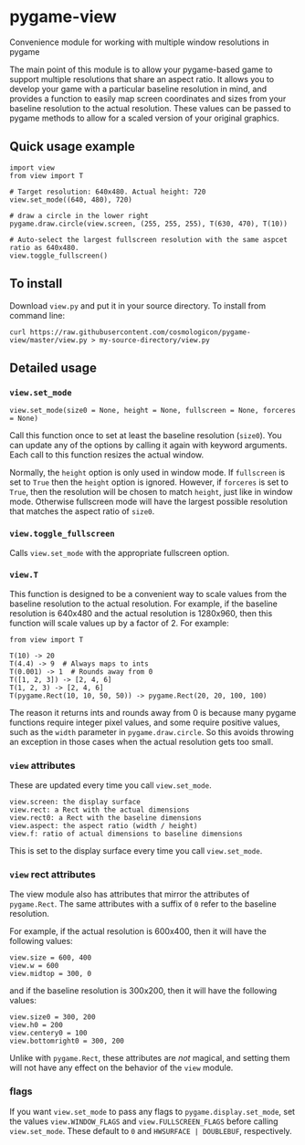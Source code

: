 # pygame-view
Convenience module for working with multiple window resolutions in pygame

The main point of this module is to allow your pygame-based game to support multiple resolutions
that share an aspect ratio. It allows you to develop your game with a particular baseline
resolution in mind, and provides a function to easily map screen coordinates and sizes from your
baseline resolution to the actual resolution. These values can be passed to pygame methods to allow
for a scaled version of your original graphics.

## Quick usage example

	import view
	from view import T
	
	# Target resolution: 640x480. Actual height: 720
	view.set_mode((640, 480), 720)
	
	# draw a circle in the lower right
	pygame.draw.circle(view.screen, (255, 255, 255), T(630, 470), T(10))

	# Auto-select the largest fullscreen resolution with the same aspcet ratio as 640x480.
	view.toggle_fullscreen()

## To install

Download `view.py` and put it in your source directory. To install from command line:

	curl https://raw.githubusercontent.com/cosmologicon/pygame-view/master/view.py > my-source-directory/view.py

## Detailed usage

### `view.set_mode`

	view.set_mode(size0 = None, height = None, fullscreen = None, forceres = None)

Call this function once to set at least the baseline resolution (`size0`). You can update any of
the options by calling it again with keyword arguments. Each call to this function resizes the
actual window.

Normally, the `height` option is only used in window mode. If `fullscreen` is set to `True` then the
`height` option is ignored. However, if `forceres` is set to `True`, then the resolution will be
chosen to match `height`, just like in window mode. Otherwise fullscreen mode will have the largest
possible resolution that matches the aspect ratio of `size0`.

### `view.toggle_fullscreen`

Calls `view.set_mode` with the appropriate fullscreen option.

### `view.T`

This function is designed to be a convenient way to scale values from the baseline resolution to the
actual resolution. For example, if the baseline resolution is 640x480 and the actual resolution is
1280x960, then this function will scale values up by a factor of 2. For example:

	from view import T

	T(10) -> 20
	T(4.4) -> 9  # Always maps to ints
	T(0.001) -> 1  # Rounds away from 0
	T([1, 2, 3]) -> [2, 4, 6]
	T(1, 2, 3) -> [2, 4, 6]
	T(pygame.Rect(10, 10, 50, 50)) -> pygame.Rect(20, 20, 100, 100)

The reason it returns ints and rounds away from 0 is because many pygame functions require integer
pixel values, and some require positive values, such as the `width` parameter in
`pygame.draw.circle`. So this avoids throwing an exception in those cases when the actual resolution
gets too small.

### `view` attributes

These are updated every time you call `view.set_mode`.

	view.screen: the display surface
	view.rect: a Rect with the actual dimensions
	view.rect0: a Rect with the baseline dimensions
	view.aspect: the aspect ratio (width / height)
	view.f: ratio of actual dimensions to baseline dimensions

This is set to the display surface every time you call `view.set_mode`.

### `view` rect attributes

The view module also has attributes that mirror the attributes of `pygame.Rect`. The same attributes
with a suffix of `0` refer to the baseline resolution.

For example, if the actual resolution is 600x400, then it will have the following values:

	view.size = 600, 400
	view.w = 600
	view.midtop = 300, 0

and if the baseline resolution is 300x200, then it will have the following values:

	view.size0 = 300, 200
	view.h0 = 200
	view.centery0 = 100
	view.bottomright0 = 300, 200

Unlike with `pygame.Rect`, these attributes are *not* magical, and setting them will not have any
effect on the behavior of the `view` module.

### flags

If you want `view.set_mode` to pass any flags to `pygame.display.set_mode`, set the values
`view.WINDOW_FLAGS` and `view.FULLSCREEN_FLAGS` before calling `view.set_mode`. These default to
`0` and `HWSURFACE | DOUBLEBUF`, respectively.
